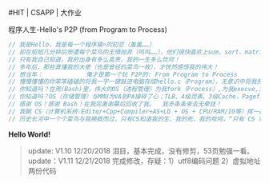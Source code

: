 #HIT | CSAPP | 大作业

程序人生-Hello's P2P (from Program to Process)

```c
// 我是Hello，我是每一个程序猿¤的初恋（羞羞……）
// 却在短短几分钟后惨遭每个菜鸟的无情抛弃（呜呜……），他们很快喜欢上sum、sort、matrix、PR、AI、IOT、BD、MIS……，从不回头。
// 只有我自己知道，我的出身有多么高贵，我的一生多么坎坷！
// 多年后，那些真懂我的大佬（也是曾经的菜鸟一枚），才恍然感悟我的伟大！
// 想当年：            俺才是第一个玩 P2P的: From Program to Process
// 懵懵懂懂的你笨笨磕磕的将我一字一键敲进电脑存成hello.c（Program），无意识中将我预处理、编译、汇编、链接，历经艰辛，我-Hello一个完美的生命诞生了。
// 你知道吗？在壳(Bash)里，伟大的OS（进程管理）为我fork（Process）,为我execve,为我mmap，分我时间片，让我得以在Hardware(CPU/RAM/IO)上驰骋（取指译码执行/流水线等）；
// 你知道吗？OS（存储管理）与MMU为VA到PA操碎了心；TLB、4级页表、3级Cache，Pagefile等等各显神通为我加速；IO管理与信号处理使尽了浑身解数，软硬结合，才使我能在键盘、主板、显卡、屏幕间游刃有余, 虽然我在台上的表演只是一瞬间、演技看起来还很Low、效果很惨白。
// 感谢 OS！感谢 Bash！在我完美谢幕后回收了我。  我赤条条来去无牵挂！
// 我朝 CS（计算机系统-Editor+Cpp+Compiler+AS+LD + OS + CPU/RAM/IO等）挥一挥手，不带走一片云彩！ 俺也是 O2O: From Zero-0 to Zero-0。
// 历史长河中一个个菜鸟与我擦肩而过，只有CS知道我的生、我的死，我的坎坷，“只有 CS 知道……我曾经……来…………过……”————未来一首关于Hello的歌曲绕梁千日不绝 !!
```

**Hello World!**

> update: V1.10 12/20/2018  泪目，基本完成，没有修剪，53页勉强一看。
> update：V1.11 12/21/2018  完成修改，存疑：1）utf8编码问题 2）虚拟地址两份代码
